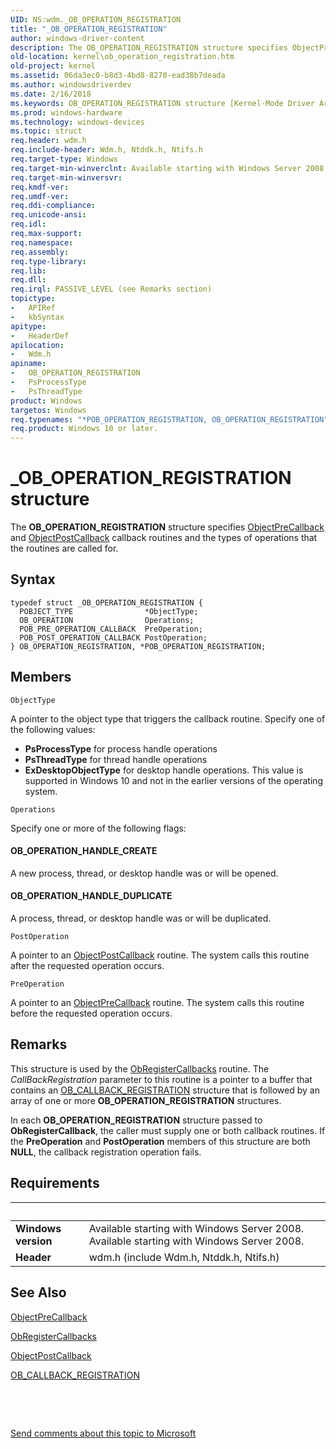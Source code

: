 ```yaml
---
UID: NS:wdm._OB_OPERATION_REGISTRATION
title: "_OB_OPERATION_REGISTRATION"
author: windows-driver-content
description: The OB_OPERATION_REGISTRATION structure specifies ObjectPreCallback and ObjectPostCallback callback routines and the types of operations that the routines are called for.
old-location: kernel\ob_operation_registration.htm
old-project: kernel
ms.assetid: 06da3ec0-b8d3-4bd8-8270-ead38b7deada
ms.author: windowsdriverdev
ms.date: 2/16/2018
ms.keywords: OB_OPERATION_REGISTRATION structure [Kernel-Mode Driver Architecture], PsProcessType, POB_OPERATION_REGISTRATION structure pointer [Kernel-Mode Driver Architecture], OB_OPERATION_REGISTRATION, _OB_OPERATION_REGISTRATION, POB_OPERATION_REGISTRATION, PsThreadType, kstruct_c_257b9aaa-a8cc-49b2-b51e-16fcf5eb8084.xml, wdm/OB_OPERATION_REGISTRATION, wdm/POB_OPERATION_REGISTRATION, kernel.ob_operation_registration, *POB_OPERATION_REGISTRATION
ms.prod: windows-hardware
ms.technology: windows-devices
ms.topic: struct
req.header: wdm.h
req.include-header: Wdm.h, Ntddk.h, Ntifs.h
req.target-type: Windows
req.target-min-winverclnt: Available starting with Windows Server 2008.
req.target-min-winversvr: 
req.kmdf-ver: 
req.umdf-ver: 
req.ddi-compliance: 
req.unicode-ansi: 
req.idl: 
req.max-support: 
req.namespace: 
req.assembly: 
req.type-library: 
req.lib: 
req.dll: 
req.irql: PASSIVE_LEVEL (see Remarks section)
topictype:
-	APIRef
-	kbSyntax
apitype:
-	HeaderDef
apilocation:
-	Wdm.h
apiname:
-	OB_OPERATION_REGISTRATION
-	PsProcessType
-	PsThreadType
product: Windows
targetos: Windows
req.typenames: "*POB_OPERATION_REGISTRATION, OB_OPERATION_REGISTRATION"
req.product: Windows 10 or later.
---
```


# _OB_OPERATION_REGISTRATION structure
The <b>OB_OPERATION_REGISTRATION</b> structure specifies <a href="..\wdm\nc-wdm-pob_pre_operation_callback.md">ObjectPreCallback</a> and <a href="..\wdm\nc-wdm-pob_post_operation_callback.md">ObjectPostCallback</a> callback routines and the types of operations that the routines are called for.

## Syntax
````
typedef struct _OB_OPERATION_REGISTRATION {
  POBJECT_TYPE                *ObjectType;
  OB_OPERATION                Operations;
  POB_PRE_OPERATION_CALLBACK  PreOperation;
  POB_POST_OPERATION_CALLBACK PostOperation;
} OB_OPERATION_REGISTRATION, *POB_OPERATION_REGISTRATION;
````

## Members


`ObjectType`

A pointer to the object type that triggers the callback routine. Specify one of the following values:

<ul>
<li><b>PsProcessType</b> for process handle operations</li>
<li><b>PsThreadType</b> for thread handle operations</li>
<li><b>ExDesktopObjectType</b> for desktop handle operations. This value is supported in Windows 10 and not in the earlier versions of the operating system.</li>
</ul>

`Operations`

Specify one or more of the following flags:





#### OB_OPERATION_HANDLE_CREATE

A new process, thread, or desktop handle was or will be opened.



#### OB_OPERATION_HANDLE_DUPLICATE

A process, thread, or desktop handle was or will be duplicated.

`PostOperation`

A pointer to an <a href="..\wdm\nc-wdm-pob_post_operation_callback.md">ObjectPostCallback</a> routine. The system calls this routine after the requested operation occurs.

`PreOperation`

A pointer to an <a href="..\wdm\nc-wdm-pob_pre_operation_callback.md">ObjectPreCallback</a> routine. The system calls this routine before the requested operation occurs.

## Remarks
This structure is used by the <a href="..\wdm\nf-wdm-obregistercallbacks.md">ObRegisterCallbacks</a> routine. The <i>CallBackRegistration</i> parameter to this routine is a pointer to a buffer that contains an <a href="..\wdm\ns-wdm-_ob_callback_registration.md">OB_CALLBACK_REGISTRATION</a> structure that is followed by an array of one or more <b>OB_OPERATION_REGISTRATION</b> structures.

In each <b>OB_OPERATION_REGISTRATION</b> structure passed to <b>ObRegisterCallback</b>, the caller must supply one or both callback routines. If the <b>PreOperation</b> and <b>PostOperation</b> members of this structure are both <b>NULL</b>, the callback registration operation fails.

## Requirements
| &nbsp; | &nbsp; |
| ---- |:---- |
| **Windows version** | Available starting with Windows Server 2008. Available starting with Windows Server 2008. |
| **Header** | wdm.h (include Wdm.h, Ntddk.h, Ntifs.h) |

## See Also

<a href="..\wdm\nc-wdm-pob_pre_operation_callback.md">ObjectPreCallback</a>



<a href="..\wdm\nf-wdm-obregistercallbacks.md">ObRegisterCallbacks</a>



<a href="..\wdm\nc-wdm-pob_post_operation_callback.md">ObjectPostCallback</a>



<a href="..\wdm\ns-wdm-_ob_callback_registration.md">OB_CALLBACK_REGISTRATION</a>



 

 

<a href="mailto:wsddocfb@microsoft.com?subject=Documentation%20feedback [kernel\kernel]:%20OB_OPERATION_REGISTRATION structure%20 RELEASE:%20(2/16/2018)&amp;body=%0A%0APRIVACY STATEMENT%0A%0AWe use your feedback to improve the documentation. We don't use your email address for any other purpose, and we'll remove your email address from our system after the issue that you're reporting is fixed. While we're working to fix this issue, we might send you an email message to ask for more info. Later, we might also send you an email message to let you know that we've addressed your feedback.%0A%0AFor more info about Microsoft's privacy policy, see http://privacy.microsoft.com/en-us/default.aspx." title="Send comments about this topic to Microsoft">Send comments about this topic to Microsoft</a>